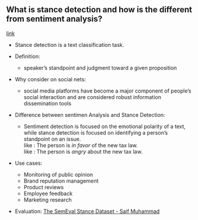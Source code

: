 ## What is stance detection and how is the different from sentiment analysis?
[link](https://medium.com/nlplanet/two-minutes-nlp-quick-intro-to-stance-detection-on-social-media-5782ce54c701)
- Stance detection is a text classification task.
- Definition: 
  - speaker’s standpoint and judgment toward a given proposition

- Why consider on social nets:
  - social media platforms have become a major component of people’s social interaction and are considered robust information dissemination tools
- Difference between sentimen Analysis and Stance Detection:
  - Sentiment detection is focused on the emotional polarity of a text, while stance detection is focused on identifying a person’s standpoint on an issue.\
  like : The person is _in favor_ of the new tax law.\
  like : The person is _angry_ about the new tax law.
- Use cases:
  - Monitoring of public opinion
  - Brand reputation management
  - Product reviews
  - Employee feedback
  - Marketing research
- Evaluation: [The SemEval Stance Dataset - Saif Muhammad](https://www.saifmohammad.com/WebPages/StanceDataset.htm)

